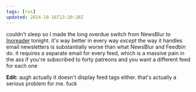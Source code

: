 ```yaml
---
tags: [rss]
updated: 2024-10-16T13:20:28Z
---
```


couldn't sleep so I made the long overdue switch from NewsBlur to [Inoreader](https://inoreader.com/) tonight. it's way better in every way *except* the way it handles email newsletters is substantially worse than what NewsBlur and Feedbin do. it requires a separate email for every feed, which is a massive pain in the ass if you're subscribed to forty patreons and you want a different feed for each one

**Edit:** augh actually it doesn't display feed tags either. that's actually a serious problem for me. fuck
